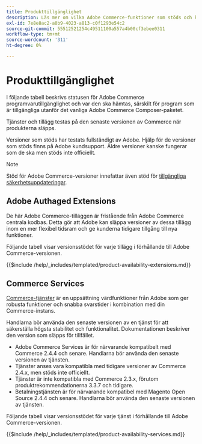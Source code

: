 ```yaml
---
title: Produkttillgänglighet
description: Läs mer om vilka Adobe Commerce-funktioner som stöds och kontrollera om de är kompatibla med vissa Adobe Commerce-utgåvor.
exl-id: 7e8e8ac2-a0b9-4023-a813-c0f1293e54c2
source-git-commit: 55512521254c49511100a557a4b00cf3ebee0311
workflow-type: tm+mt
source-wordcount: '311'
ht-degree: 0%

---
```


# Produkttillgänglighet

I följande tabell beskrivs statusen för Adobe Commerce programvarutillgänglighet och var den ska hämtas, särskilt för program som är tillgängliga utanför det vanliga Adobe Commerce Composer-paketet.

Tjänster och tillägg testas på den senaste versionen av Commerce när produkterna släpps.

Versioner som stöds har testats fullständigt av Adobe. Hjälp för de versioner som stöds finns på Adobe kundsupport. Äldre versioner kanske fungerar som de ska men stöds inte officiellt.

>[!NOTE]
>
>Stöd för Adobe Commerce-versioner innefattar även stöd för [tillgängliga säkerhetsuppdateringar](versions.md).

## Adobe Authaged Extensions

De här Adobe Commerce-tilläggen är fristående från Adobe Commerce centrala kodbas. Detta gör att Adobe kan släppa versioner av dessa tillägg inom en mer flexibel tidsram och ge kunderna tidigare tillgång till nya funktioner.

Följande tabell visar versionsstödet för varje tillägg i förhållande till Adobe Commerce-versionen.

{{$include /help/_includes/templated/product-availability-extensions.md}}

## Commerce Services

[Commerce-tjänster](https://experienceleague.adobe.com/docs/commerce/user-guides/home.html) är en uppsättning värdfunktioner från Adobe som ger robusta funktioner och snabba svarstider i kombination med din Commerce-instans.

Handlarna bör använda den senaste versionen av en tjänst för att säkerställa högsta stabilitet och funktionalitet. Dokumentationen beskriver den version som släpps för tillfället.

* Adobe Commerce Services är för närvarande kompatibelt med Commerce 2.4.4 och senare. Handlarna bör använda den senaste versionen av tjänsten.
* Tjänster anses vara kompatibla med tidigare versioner av Commerce 2.4.x, men stöds inte officiellt.
* Tjänster är inte kompatibla med Commerce 2.3.x, förutom produktrekommendationerna 3.3.7 och tidigare.
* Betalningstjänsten är för närvarande kompatibel med Magento Open Source 2.4.4 och senare. Handlarna bör använda den senaste versionen av tjänsten.

Följande tabell visar versionsstödet för varje tjänst i förhållande till Adobe Commerce-versionen.

{{$include /help/_includes/templated/product-availability-services.md}}

<!-- Last updated from includes: 2025-08-06 12:51:01 -->
